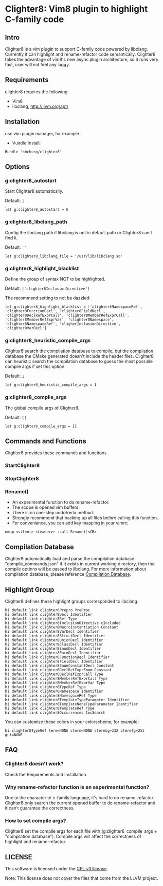 # Clighter8: Vim8 plugin to highlight C-family code

## Intro

Clighter8 is a vim plugin to support C-family code powered by libclang.
Currently it can highlight and rename-refactor code semantically. Clighter8
takes the advantage of vim8's new async plugin architecture, so it runs very
fast, user will not feel any laggy.

## Requirements

clighter8 requires the following:

* Vim8
* libclang, http://llvm.org/apt/

## Installation

use vim plugin manager, for example

* Vundle Install:
```vim
Bundle 'bbchung/clighter8'
```

## Options

### g:clighter8_autostart

Start Clighter8 automatically.

Default: `1`
```vim
let g:clighter8_autostart = 0
```

### g:clighter8_libclang_path

Config the libclang path if libclang is not in default path or Clighter8 can't
find it.

Default: `''`
```vim
let g:clighter8_libclang_file = '/usr/lib/libclang.so'
```

### g:clighter8_highlight_blacklist

Define the group of syntax NOT to be highlighted.

Default: `['clighter8InclusionDirective']`

The recommend setting to not be dazzled:
```vim
let g:clighter8_highlight_blacklist = ['clighter8NamespaceRef', 'clighter8FunctionDecl', 'clighter8FieldDecl', 'clighter8DeclRefExprCall', 'clighter8MemberRefExprCall', 'clighter8MemberRefExprVar', 'clighter8Namespace', 'clighter8NamespaceRef', 'cligherInclusionDirective', 'clighter8VarDecl']
```

### g:clighter8_heuristic_compile_args

Clighter8 search the compilation database to compile, but the compilation
database the CMake generated doesn't include the header files. Clighter8 can
heuristic search the compilation database to guess the most possible compile
args if set this option.

Default: `1`
```vim
let g:clighter8_heuristic_compile_args = 1
```

### g:clighter8_compile_args

The global compile args of Clighter8.

Default: `[]`
```vim
let g:clighter8_compile_args = []
```

## Commands and Functions

Clighter8 provides these commands and functions.

### StartClighter8

### StopClighter8

### Rename()

* An experimental function to do rename-refactor.
* The scope is opened vim buffers.
* There is no one-step undo/redo method.
* Strongly recommend that backing up all files before calling this function.
* For convenience, you can add key mapping in your vimrc:
```vim
nmap <silent> <Leader>r :call Rename()<CR>
```

## Compilation Database

Clighter8 automatically load and parse the compilation database
"compile_commands.json" if it exists in current working directory, then the
compile options will be passed to libclang. For more information about
compilation database, please reference [Compilation Database][cdb].

## Highlight Group

Clighter8 defines these highlight groups corresponded to libclang.

```vim
hi default link clighter8Prepro PreProc
hi default link clighter8Decl Identifier
hi default link clighter8Ref Type
hi default link clighter8InclusionDirective cIncluded
hi default link clighter8MacroInstantiation Constant
hi default link clighter8VarDecl Identifier
hi default link clighter8StructDecl Identifier
hi default link clighter8UnionDecl Identifier
hi default link clighter8ClassDecl Identifier
hi default link clighter8EnumDecl Identifier
hi default link clighter8ParmDecl Identifier
hi default link clighter8FunctionDecl Identifier
hi default link clighter8FieldDecl Identifier
hi default link clighter8EnumConstantDecl Constant
hi default link clighter8DeclRefExprEnum Constant
hi default link clighter8DeclRefExprCall Type
hi default link clighter8MemberRefExprCall Type
hi default link clighter8MemberRefExprVar Type
hi default link clighter8TypeRef Type
hi default link clighter8Namespace Identifier
hi default link clighter8NamespaceRef Type
hi default link clighter8TemplateTypeParameter Identifier
hi default link clighter8TemplateNoneTypeParameter Identifier
hi default link clighter8TemplateRef Type
hi default link clighter8Occurrences IncSearch
```

You can customize these colors in your colorscheme, for example:
```vim
hi clighter8TypeRef term=NONE cterm=NONE ctermbg=232 ctermfg=255 gui=NONE
```
## FAQ

### Clighter8 doesn't work?
Check the Requirements and Installation.

### Why rename-refactor function is an experimental function?
Due to the character of c-family language, it's hard to do rename-refactor.
Clighter8 only search the current opened buffer to do rename-refactor and it
can't guarantee the correctness.

### How to set compile args?
Clighter8 set the compile args for each file with (g:clighter8_compile_args +
"compilation database"). Compile args will affect the correctness of highlight
and rename-refactor.

## LICENSE

This software is licensed under the [GPL v3 license][gpl].

Note: This license does not cover the files that come from the LLVM project.


[gpl]: http://www.gnu.org/copyleft/gpl.html
[ycm]: https://github.com/Valloric/YouCompleteMe
[cdb]: http://clang.llvm.org/docs/JSONCompilationDatabase.html
